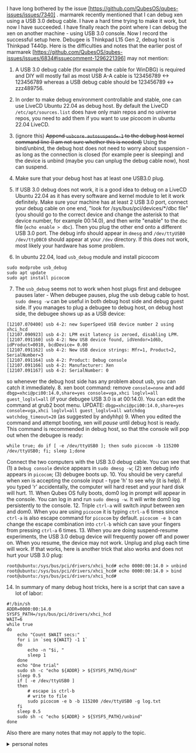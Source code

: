 I have long bothered by the issue [https://github.com/QubesOS/qubes-issues/issues/7340] .
marmarek recently mentioned that I can debug xen using a USB 3.0 debug cable. I have a hard time trying to make it work, but now I have succeeded.
I have finally reach the point where I can debug the xen on another machine - using USB 3.0 console. Now I record the successful setup here.
Debugee is Thinkpad L15 Gen 2, debug host is Thinkpad T440p. 
Here is the difficulties and notes that the earlier post of marmarek [https://github.com/QubesOS/qubes-issues/issues/6834#issuecomment-1296221396] may not mention:
1. A USB 3.0 debug cable (for example the cable for WinDBG) is required and DIY will mostly fail as most USB A-A cable is 123456789 <-> 123456789 whereas a USB debug cable should be 123456789 <-> zzz489756.
2. In order to make debug environment controllable and stable, one can use LiveCD Ubuntu 22.04 as debug host. By default the LiveCD `/etc/apt/sources.list` does have only main repos and no universe repos, you need to add them if you want to use picocom in ubuntu 22.04 LiveCD.
3. (ignore this) <del>Append `usbcore.autosuspend=-1` to the debug host kernel command line (I am not sure whether this is needed)</del> Using the bind/unbind, the debug host does not need to worry about suspension - as long as the connection is closed (for example peer is sleeping) and the device is unbind (maybe you can unplug the debug cable now), host can suspend.

4. Make sure that your debug host has at least one USB3.0 plug.
5. If USB 3.0 debug does not work, it is a good idea to debug on a LiveCD Ubuntu 22.04 as it has every software and kernel module to let it work definitely. Make sure your machine has at least 2 USB 3.0 port, connect your debug cable on one end, "look for /sys/bus/pci/devices/*/dbc file" (you should go to the correct device and change the asterisk to that device number, for example 00:14.0), and then write "enable" to the `dbc` file (`echo enable > dbc`). Then you plug the other end onto a different USB 3.0 port. The debug info should appear in `dmesg` and `/dev/ttyUSB0` `/dev/ttyDBC0` should appear at your `/dev` directory. If this does not work, most likely your hardware has some problem.
6. In ubuntu 22.04, load `usb_debug` module and install picocom
```
sudo modprobe usb_debug
sudo apt update
sudo apt install picocom
```
7. The `usb_debug` seems not to work when host plugs first and debugee pauses later - When debugee pauses, plug the usb debug cable to host. `sudo dmesg -w` can be useful in both debug host side and debug guest side. If you manages to plug a debugee to debug host, on debug host side, the debugee shows up as a USB device:
```
[12107.070400] usb 4-2: new SuperSpeed USB device number 2 using xhci_hcd
[12107.090923] usb 4-2: LPM exit latency is zeroed, disabling LPM.
[12107.091160] usb 4-2: New USB device found, idVendor=1d6b, idProduct=0010, bcdDevice= 0.00
[12107.091162] usb 4-2: New USB device strings: Mfr=1, Product=2, SerialNumber=3
[12107.091164] usb 4-2: Product: Debug console
[12107.091166] usb 4-2: Manufacturer: Xen
[12107.091167] usb 4-2: SerialNumber: 0
```
so whenever the debug host side has any problem about usb, you can catch it immediately.
8. xen boot command: remove `console=none` and add `dbgp=xhci@pci00:14.0,share=yes console=vga,xhci loglvl=all guest_loglvl=all` (if your debugee USB 3.0 is at 00:14.0). You can edit the command at grub2 boot menu.
UPDATE: `dbgp=xhci@pci00:14.0,share=yes console=vga,xhci loglvl=all guest_loglvl=all watchdog watchdog_timeout=20` (as suggested by andyhhp)
9. When you edited the command and attempt booting, xen will _pause_ until debug host is ready.
This command is recommended in debug host, so that tthe console will pop out when the debugee is ready:
```
while true; do if [ -e /dev/ttyUSB0 ]; then sudo picocom -b 115200 /dev/ttyUSB0; fi; sleep 1;done
```
Connect the two computers with the USB 3.0 debug cable. You can see that (1) a `Debug console` device appears in `sudo dmesg -w`; (2) xen debug info appears in `picocom`; (3) debugee boots up.
10. You should be very careful when xen is accepting the console input - type 'h' to see why (it is help). If you typed 'r' accidentally, the computer will hard reset and your hard disk will hurt.
11. When Qubes OS fully boots, dom0 log in prompt will appear in the console. You can log in and run `sudo dmesg -w`. It will write dom0 log persistently to the console.
12. Triple `ctrl-a` will switch _input_ between xen and dom0. When you are using `picocom` it is typing `ctrl-a` 6 times since `ctrl-a` is also escape command for `picocom` by default. `picocom -e b` can change the escape combination into `ctrl-b` which can save your fingers from pressing `ctrl-a` 6 times.
13. When you are doing suspend-resume experiments, the USB 3.0 debug device will frequently power off and power on. When you resume, the device may not work. Unplug and plug each time will work. If that works, here is another trick that also works and does not hurt your USB 3.0 plug:
```
root@ubuntu:/sys/bus/pci/drivers/xhci_hcd# echo 0000:00:14.0 > unbind
root@ubuntu:/sys/bus/pci/drivers/xhci_hcd# echo 0000:00:14.0 > bind
root@ubuntu:/sys/bus/pci/drivers/xhci_hcd# 
```
14. In summary of many debug host tricks, here is a script that can save a lot of labor:
```
#!/bin/sh
ADDR=0000:00:14.0
SYSFS_PATH=/sys/bus/pci/drivers/xhci_hcd
WAIT=6
while true
do
	echo "Count $WAIT secs:"
	for i in `seq ${WAIT} -1 1`
	do
		echo -n "$i, "
		sleep 1
	done
	echo "One trial"
	sudo sh -c "echo ${ADDR} > ${SYSFS_PATH}/bind"
	sleep 0.5
	if [ -e /dev/ttyUSB0 ]
	then
		# escape is ctrl-b
		# write to file
		sudo picocom -e b -b 115200 /dev/ttyUSB0 -g log.txt
	fi
	sleep 0.5
	sudo sh -c "echo ${ADDR} > ${SYSFS_PATH}/unbind"
done
```

Also there are many notes that may not apply to the topic.
<details><summary>personal notes</summary>

1. (xen 4.14) xen console command '`*`' will expand to:
`d 0 H I M Q V a c e g i m n q r s t u v z`

2. picocom sometimes echo back data to the debugee (usually the first 128 bytes of the data from debugee) - it is possibly because that serial port connection is not stable. I do not know a good solution on this behavior. This may cause xen to behave crazy and reset the machine when xen is accepting input rather than dom0.

3. code in `<details>` must have at least one additional new line between a html line and a "```" line, otherwise it will not be parsed as code. See:

https://github.com/gettalong/kramdown/issues/155#issuecomment-339779671

</details>